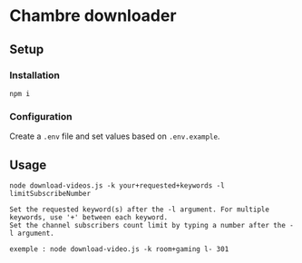 # Chambre downloader

## Setup

### Installation

```
npm i
```

### Configuration

Create a `.env` file and set values based on `.env.example`.

## Usage

```
node download-videos.js -k your+requested+keywords -l limitSubscribeNumber

Set the requested keyword(s) after the -l argument. For multiple keywords, use '+' between each keyword.
Set the channel subscribers count limit by typing a number after the -l argument.

exemple : node download-video.js -k room+gaming l- 301

```
